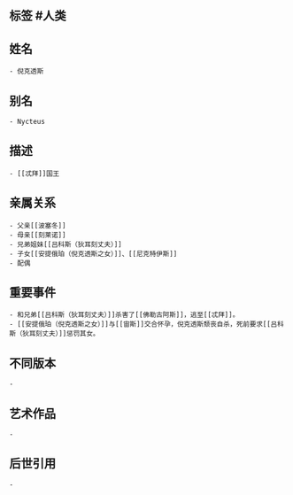## 标签  #人类
## 姓名
	- 倪克透斯
## 别名
	- Nycteus
## 描述
	- [[忒拜]]国王
## 亲属关系
	- 父亲[[波塞冬]]
	- 母亲[[刻莱诺]]
	- 兄弟姐妹[[吕科斯（狄耳刻丈夫）]]
	- 子女[[安提俄珀（倪克透斯之女）]]、[[尼克特伊斯]]
	- 配偶
## 重要事件
	- 和兄弟[[吕科斯（狄耳刻丈夫）]]杀害了[[佛勒古阿斯]]，逃至[[忒拜]]。
	- [[安提俄珀（倪克透斯之女）]]与[[宙斯]]交合怀孕，倪克透斯颓丧自杀，死前要求[[吕科斯（狄耳刻丈夫）]]惩罚其女。
## 不同版本
	-
## 艺术作品
	-
## 后世引用
	-

